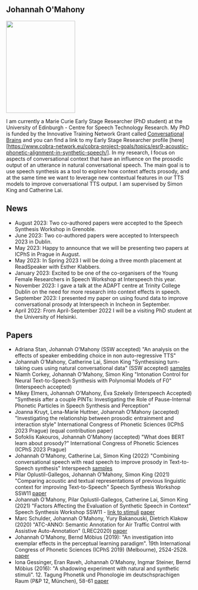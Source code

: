 ## Johannah O'Mahony

<img src="https://user-images.githubusercontent.com/18417271/130977569-70ee9bfd-5f8d-4e81-9f97-4a87b111876e.jpg" width="187" height="250">

I am currently a Marie Curie Early Stage Researcher (PhD student) at the University of Edinburgh - Centre for Speech Technology Research.
My PhD is funded by the Innovative Training Network Grant called [Conversational Brains](https://www.cobra-network.eu) and you can find a link to my Early Stage Researcher profile [here][https://www.cobra-network.eu/cobra-project-goals/topics/esr9-acoustic-phonetic-alignment-in-synthetic-speech/].
In my research, I focus on aspects of conversational context that have an influence on the prosodic output of an utterance in natural conversational speech. The main goal is to use speech synthesis as a tool to explore how context affects prosody, and at the same time we want to leverage new contextual features in our TTS models to improve conversational TTS output. I am supervised by Simon King and Catherine Lai.


## News
- August 2023: Two co-authored papers were accepted to the Speech Synthesis Workshop in Grenoble.
- June 2023: Two co-authored papers were accepted to Interspeech 2023 in Dublin.
- May 2023: Happy to announce that we will be presenting two papers at ICPhS in Prague in August.
- May 2023: In Spring 2023 I will be doing a three month placement at ReadSpeaker with Esther Klabbers.
- January 2023: Excited to be one of the co-organisers of the Young Female Researchers in Speech Workshop at Interspeech this year.
- November 2023: I gave a talk at the ADAPT centre at Trinity College Dublin on the need for more research into context effects in speech.
- September 2023: I presented my paper on using found data to improve conversational prosody at Interspeech in Incheon in September.
- April 2022: From April-September 2022 I will be a visiting PhD student at the University of Helsinki.


## Papers
- Adriana Stan, Johannah O'Mahony (SSW accepted) "An analysis on the effects of speaker embedding choice
in non auto-regressive TTS"
- Johannah O'Mahony, Catherine Lai, Simon King "Synthesising turn-taking cues using natural conversational data" (SSW accepted) [samples](https://johannahom.github.io/SSW-2023/)
- Niamh Corkey, Johannah O'Mahony, Simon King "Intonation Control for Neural Text-to-Speech Synthesis with Polynomial Models of F0" (Interspeech accepted)
- Mikey Elmers, Johannah O'Mahony, Éva Szekely (Interspeech Accepted) "Synthesis after a couple PINTs: Investigating the Role of Pause-Internal Phonetic Particles in Speech Synthesis and Perception"
- Joanna Kruyt, Lena-Marie Huttner, Johannah O’Mahony (accepted) "Investigating the relationship between prosodic entrainment and interaction style" International Congress of Phonetic Sciences (ICPhS 2023 Prague) (equal contribution paper)
- Sofoklis Kakouros, Johannah O'Mahony (accepted) "What does BERT learn about prosody?" International Congress of Phonetic Sciences (ICPhS 2023 Prague)
- Johannah O'Mahony, Catherine Lai, Simon King (2022) "Combining conversational speech with read speech to improve prosody in Text-to-Speech synthesis"  Interspeech [samples](https://johannahom.github.io/Interspeech-Samples/)
- Pilar Oplustil-Gallegos, Johannah O'Mahony, Simon King (2021) "Comparing acoustic and textual representations of previous linguistic context for improving Text-to-Speech" Speech Synthesis Workshop SSW11 [paper](https://www.isca-speech.org/archive/pdfs/ssw_2021/oplustilgallegos21_ssw.pdf)
- Johannah O'Mahony, Pilar Oplustil-Gallegos, Catherine Lai, Simon King (2021) "Factors Affecting the Evaluation of Synthetic Speech in Context" Speech Synthesis Workshop SSW11 - [link to stimuli](https://johannahom.github.io/SSW-samples/) [paper](https://www.isca-speech.org/archive/pdfs/ssw_2021/omahony21_ssw.pdf)
- Marc Schulder, Johannah O’Mahony, Yury Bakanouski, Dietrich Klakow (2020) "ATC-ANNO: Semantic Annotation for Air Traffic Control with Assistive Auto-Annotation" (LREC2020) [paper](https://www.aclweb.org/anthology/2020.lrec-1.783.pdf)
- Johannah O'Mahony, Bernd Möbius (2019): "An investigation into exemplar effects in the perceptual learning paradigm". 19th International Congress of Phonetic Sciences (ICPhS 2019) (Melbourne), 2524-2528. [paper](https://icphs2019.org/icphs2019-fullpapers/pdf/full-paper_380.pdf)
- Iona Gessinger, Eran Raveh, Johannah O'Mahony, Ingmar Steiner, Bernd Möbius (2016): "A shadowing experiment with natural and synthetic stimuli". 12. Tagung Phonetik und Phonologie im deutschsprachigen Raum (P&P 12, München), 58-61 [paper](http://www.coli.uni-saarland.de/~moebius/documents/gessinger_etal_pundp12-2016.pdf)
